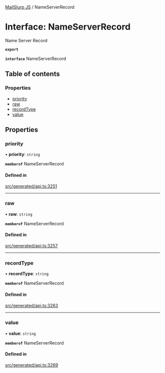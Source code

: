 [MailSlurp JS](../README.md) / NameServerRecord

# Interface: NameServerRecord

Name Server Record

**`export`**

**`interface`** NameServerRecord

## Table of contents

### Properties

- [priority](NameServerRecord.md#priority)
- [raw](NameServerRecord.md#raw)
- [recordType](NameServerRecord.md#recordtype)
- [value](NameServerRecord.md#value)

## Properties

### priority

• **priority**: `string`

**`memberof`** NameServerRecord

#### Defined in

[src/generated/api.ts:3251](https://github.com/mailslurp/mailslurp-client/blob/8c02983/src/generated/api.ts#L3251)

___

### raw

• **raw**: `string`

**`memberof`** NameServerRecord

#### Defined in

[src/generated/api.ts:3257](https://github.com/mailslurp/mailslurp-client/blob/8c02983/src/generated/api.ts#L3257)

___

### recordType

• **recordType**: `string`

**`memberof`** NameServerRecord

#### Defined in

[src/generated/api.ts:3263](https://github.com/mailslurp/mailslurp-client/blob/8c02983/src/generated/api.ts#L3263)

___

### value

• **value**: `string`

**`memberof`** NameServerRecord

#### Defined in

[src/generated/api.ts:3269](https://github.com/mailslurp/mailslurp-client/blob/8c02983/src/generated/api.ts#L3269)
